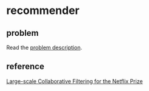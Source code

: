 # recommender

## problem

Read the [problem description](JN2.pdf).

## reference

[Large-scale Collaborative Filtering for the Netflix Prize](https://github.com/viing937/recommender/blob/master/Large-scale%20Collaborative%20Filtering%20for%20the%20Netflix%20Prize.pdf)
